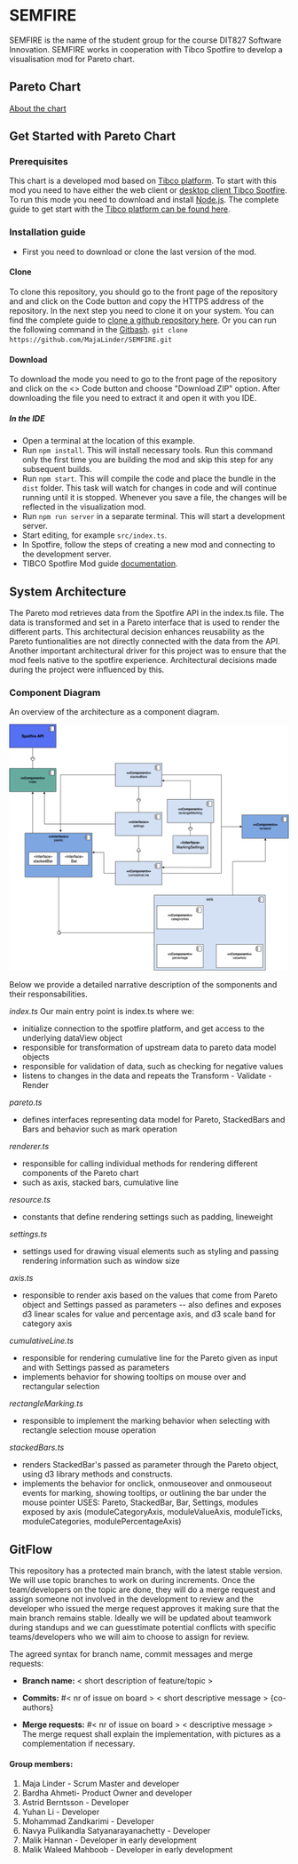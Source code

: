 # SEMFIRE #
SEMFIRE is the name of the student group for the course DIT827 Software Innovation. 
SEMFIRE works in cooperation with Tibco Spotfire to develop a visualisation mod for Pareto chart. 

## Pareto Chart ##

[About the chart](/documentation/getting_started.md)

## Get Started with Pareto Chart

### Prerequisites
 This chart is a developed mod based on [Tibco platform](https://www.tibco.com/).
 To start with this mod you need to have either the web client or [desktop client Tibco Spotfire](https://support.tibco.com/s/article/How-to-download-TIBCO-Spotfire-Desktop).
 To run this mode you need to download and install [Node.js](https://nodejs.org/en/).
 The complete guide to get start with the [Tibco platform can be found here](https://tibcosoftware.github.io/spotfire-mods/docs/getting-started/). 
 ### Installation guide
 - First you need to download or clone the last version of the mod.
 #### Clone
  To clone this repository, you should go to the front page of the repository and and click on the Code button and copy the HTTPS address of the repository.
  In the next step you need to clone it on your system. You can find the complete guide to [clone a github repository here](https://docs.github.com/en/desktop/contributing-and-collaborating-using-github-desktop/adding-and-cloning-repositories/cloning-and-forking-repositories-from-github-desktop).
  Or you can run the following command in the [Gitbash](https://gitforwindows.org/).
  `git clone https://github.com/MajaLinder/SEMFIRE.git`
  #### Download 
   To download the mode you need to go to the front page of the repository and click on the <> Code button and choose "Download ZIP" option.
   After downloading the file you need to extract it and open it with you IDE.
  ##### In the IDE
- Open a terminal at the location of this example.
- Run `npm install`. This will install necessary tools. Run this command only the first time you are building the mod and skip this step for any subsequent builds.
- Run `npm start`. This will compile the code and place the bundle in the `dist` folder. This task will watch for changes in code and will continue running until it is stopped. Whenever you save a file, the changes will be reflected in the visualization mod.
- Run `npm run server` in a separate terminal. This will start a development server.
- Start editing, for example `src/index.ts`.
- In Spotfire, follow the steps of creating a new mod and connecting to the development server.
- TIBCO Spotfire Mod guide [documentation](https://tibcosoftware.github.io/spotfire-mods/docs/using-the-api/api-docs/).

## System Architecture

The Pareto mod retrieves data from the Spotfire API in the index.ts file. 
The data is transformed and set in a Pareto interface that is used to render 
the different parts. This architectural decision enhances reusability as the 
Pareto funtionalities are not directly connected with the data from the API. Another important architectural driver for this project was to ensure that the mod feels native to the spotfire experience. Architectural decisions made during the project were influenced by this. 

### Component Diagram

An overview of the architecture as a component diagram. 


![image](/Component_Diagram.png)

Below we provide a detailed narrative description of the somponents and their responsabilities. 

_index.ts_
Our main entry point is index.ts where  we: 
- initialize connection to the spotfire platform, and get access to the underlying dataView object
- responsible for transformation of upstream data to pareto data model objects
- responsible for validation of data, such as checking for negative values
- listens to changes in the data and repeats the Transform - Validate - Render

_pareto.ts_
- defines interfaces representing data model for Pareto, StackedBars and Bars and behavior such as mark operation

_renderer.ts_
- responsible for calling individual methods for rendering different components of the Pareto chart
- such as axis, stacked bars, cumulative line

_resource.ts_
- constants that define rendering settings such as padding, lineweight

_settings.ts_
- settings used for drawing visual elements such as styling and passing rendering information such as window size

_axis.ts_
- responsible to render axis based on the values that come from Pareto object and Settings passed as parameters
-- also defines and exposes d3 linear scales for value and percentage axis, and d3 scale band for category axis 	

_cumulativeLine.ts_
- responsible for rendering cumulative line for the Pareto given as input and with Settings passed as parameters
- implements behavior for showing tooltips on mouse over and rectangular selection

_rectangleMarking.ts_
- responsible to implement the marking behavior when selecting with rectangle selection mouse operation

_stackedBars.ts_
- renders StackedBar's passed as parameter through the Pareto object, using d3 library methods and constructs. 
- implements the behavior for onclick, onmouseover and onmouseout events for marking, showing tooltips, or outlining the bar under the mouse pointer
USES: Pareto, StackedBar, Bar, Settings, modules exposed by axis (moduleCategoryAxis, moduleValueAxis, moduleTicks, moduleCategories, modulePercentageAxis)



## GitFlow ## 
This repository has a protected main branch, with the latest stable version. We will use topic branches to work on during increments. Once the team/developers on the topic are done, they will do a merge request and assign someone not involved in the development to review and the developer who issued the merge request approves it making sure that the main branch remains stable. Ideally we will be updated about teamwork during standups and we can guesstimate potential conflicts with specific teams/developers who we will aim to choose to assign for review.

The agreed syntax for branch name, commit messages and merge requests:

* **Branch name:** < short description of feature/topic >  
  
* **Commits:** #< nr of issue on board > < short descriptive message > {co-authors} 
  
* **Merge requests:** #< nr of issue on board > < descriptive message > The merge request shall explain the implementation, with pictures as a complementation if necessary.

#### Group members:

1. Maja Linder - Scrum Master and developer
2. Bardha Ahmeti- Product Owner and developer
3. Astrid Berntsson - Developer
4. Yuhan Li - Developer
5. Mohammad Zandkarimi - Developer
6. Navya Pulikandla Satyanarayanachetty - Developer 
7. Malik Hannan - Developer in early development
8. Malik Waleed Mahboob - Developer in early development
